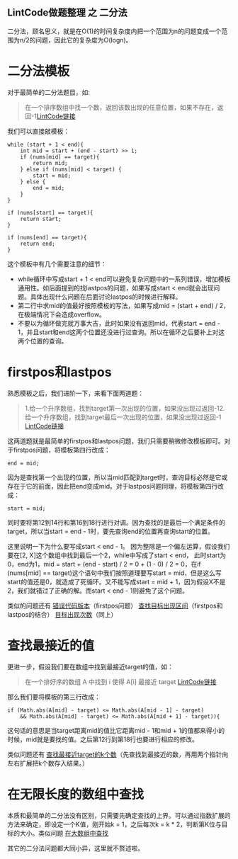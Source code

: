 ## LintCode做题整理 之 二分法

二分法，顾名思义，就是在O\(1\)的时间复杂度内把一个范围为n的问题变成一个范围为n/2的问题，因此它的复杂度为O\(logn\)。

# 二分法模板

对于最简单的二分法题目，如:

> 在一个排序数组中找一个数，返回该数出现的任意位置，如果不存在，返回-1[LintCode链接](http://www.lintcode.com/zh-cn/problem/classical-binary-search/)

我们可以直接敲模板：

```
while (start + 1 < end){
    int mid = start + (end - start) >> 1;
    if (nums[mid] == target){
        return mid;
    } else if (nums[mid] < target) {
        start = mid;
    } else {
        end = mid;
    }
}

if (nums[start] == target){
    return start;
}

if (nums[end] == target){
    return end;
}
```

这个模板中有几个需要注意的细节：

* while循环中写成start + 1 &lt; end可以避免复杂问题中的一系列错误，增加模板通用性。如后面提到的找lastpos的问题，如果写成start &lt; end就会出现问题。具体出现什么问题在后面讨论lastpos的时候进行解释。
* 第二行中求mid的值最好按照模板的写法，如果写成mid = \(start + end\) / 2， 在极端情况下会造成overflow。
* 不要以为循环做完就万事大吉，此时如果没有返回mid，代表start = end - 1，并且start和end这两个位置还没进行过查询。所以在循环之后要补上对这两个位置的查询。

# firstpos和lastpos

熟悉模板之后，我们进阶一下，来看下面两道题：

> 1.给一个升序数组，找到target第一次出现的位置，如果没出现过返回-12.给一个升序数组，找到target最后一次出现的位置，如果没出现过返回-1 [LintCode链接](http://www.lintcode.com/problem/last-position-of-target)

这两道题就是最简单的firstpos和lastpos问题，我们只需要稍微修改模板即可。对于firstpos问题，将模板第四行改成：

```
end = mid;
```

因为是查找第一个出现的位置，所以当mid匹配到target时，查询目标必然是它或存在于它的前面，因此把end变成mid。对于lastpos问题同理，将模板第四行改成：

```
start = mid;
```

同时要将第12到14行和第16到18行进行对调。因为查找的是最后一个满足条件的target，所以当start = end - 1时，要先查询end的位置再查询start的位置。

这里说明一下为什么要写成start &lt; end - 1。 因为整除是一个偏左运算，假设我们要在\[2, X\]这个数组中找到最后一个2，while中写成了start &lt; end， 此时start为0，end为1，mid = start + \(end - start\) / 2 = 0 + \(1 - 0\) / 2 = 0，在if \(nums\[mid\] == target\)这个语句中我们按照道理要写start = mid，但是这么写start的值还是0，就造成了死循环。又不能写成start = mid + 1，因为假设X不是2，我们就错过了正确的解。而start &lt; end - 1则避免了这个问题。

类似的问题还有 [错误代码版本](http://www.lintcode.com/problem/first-bad-version)（firstpos问题） [查找目标出现区间](http://www.lintcode.com/zh-cn/problem/search-for-a-range/)（firstpos和lastpos的结合） [目标出现次数](http://www.lintcode.com/zh-cn/problem/total-occurrence-of-target/)（同上）

# 查找最接近的值

更进一步，假设我们要在数组中找到最接近target的值，如：

> 在一个排好序的数组 A 中找到 i 使得 A\[i\] 最接近 target [LintCode链接](http://www.lintcode.com/zh-cn/problem/closest-number-in-sorted-array/#)

那么我们要将模板的第三行改成：

```
if (Math.abs(A[mid] - target) <= Math.abs(A[mid - 1] - target)
    && Math.abs(A[mid] - target) <= Math.abs(A[mid + 1] - target)){
```

这句话的意思是当target距离mid的值比它距离mid - 1和mid + 1的值都来得小的时候，mid就是要找的值。之后第12行到第18行也要进行相应的修改。

类似问题还有 [查找最接近target的k个数](http://www.lintcode.com/zh-cn/problem/k-closest-numbers-in-sorted-array)（先查找到最接近的数，再用两个指针向左右扩展把k个数存入结果。）

# 在无限长度的数组中查找

本质和最简单的二分法没有区别，只需要先确定查找的上界。可以通过指数扩展的方法来确定，即设定一个K值，刚开始k = 1，之后每次k = k \* 2，判断第K位与目标的大小。类似问题 [在大数组中查找](http://www.lintcode.com/zh-cn/problem/search-in-a-big-sorted-array/)

其它的二分法问题都大同小异，这里就不赘述啦。

